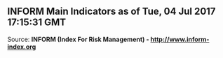 ## INFORM Main Indicators as of Tue, 04 Jul 2017 17:15:31 GMT

Source: **INFORM (Index For Risk Management) - http://www.inform-index.org**